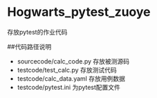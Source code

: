 # Hogwarts_pytest_zuoye
存放pytest的作业代码

##代码路径说明
- sourcecode/calc_code.py 存放被测源码
- testcode/test_calc.py 存放测试代码
- testcode/calc_data.yaml 存放用例数据
- testcode/pytest.ini 为pytest配置文件